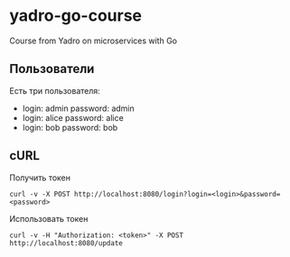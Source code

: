 # yadro-go-course
Course from Yadro on microservices with Go
## Пользователи
Есть три пользователя:
* login: admin password: admin
* login: alice password: alice
* login: bob password: bob
## cURL
Получить токен
```
curl -v -X POST http://localhost:8080/login?login=<login>&password=<password>
```
Использовать токен
```
curl -v -H "Authorization: <token>" -X POST http://localhost:8080/update

```
